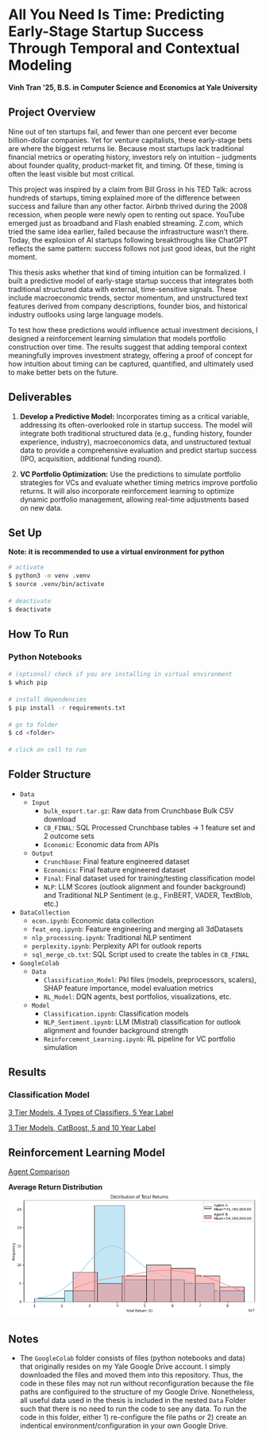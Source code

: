 # All You Need Is Time: Predicting Early-Stage Startup Success Through Temporal and Contextual Modeling
**Vinh Tran '25, B.S. in Computer Science and Economics at Yale University**

## Project Overview

Nine out of ten startups fail, and fewer than one percent ever become billion-dollar companies. Yet for venture capitalists, these early-stage bets are where the biggest returns lie. Because most startups lack traditional financial metrics or operating history, investors rely on intuition – judgments about founder quality, product-market fit, and timing. Of these, timing is often the least visible but most critical.

This project was inspired by a claim from Bill Gross in his TED Talk: across hundreds of startups, timing explained more of the difference between success and failure than any other factor. Airbnb thrived during the 2008 recession, when people were newly open to renting out space. YouTube emerged just as broadband and Flash enabled streaming. Z.com, which tried the same idea earlier, failed because the infrastructure wasn’t there. Today, the explosion of AI startups following breakthroughs like ChatGPT reflects the same pattern: success follows not just good ideas, but the right moment.

This thesis asks whether that kind of timing intuition can be formalized. I built a predictive model of early-stage startup success that integrates both traditional structured data with external, time-sensitive signals. These include macroeconomic trends, sector momentum, and unstructured text features derived from company descriptions, founder bios, and historical industry outlooks using large language models.

To test how these predictions would influence actual investment decisions, I designed a reinforcement learning simulation that models portfolio construction over time. The results suggest that adding temporal context meaningfully improves investment strategy, offering a proof of concept for how intuition about timing can be captured, quantified, and ultimately used to make better bets on the future.

## Deliverables

1. **Develop a Predictive Model:** Incorporates timing as a critical variable, addressing its often-overlooked role in startup success. The model will integrate both traditional structured data (e.g., funding history, founder experience, industry), macroeconomics data, and unstructured textual data to provide a comprehensive evaluation and predict startup success (IPO, acquisition, additional funding round).

2. **VC Portfolio Optimization:** Use the predictions to simulate portfolio strategies for VCs and evaluate whether timing metrics improve portfolio returns. It will also incorporate reinforcement learning to optimize dynamic portfolio management, allowing real-time adjustments based on new data.

## Set Up

**Note: it is recommended to use a virtual environment for python**

```bash
# activate
$ python3 -m venv .venv
$ source .venv/bin/activate

# deactivate
$ deactivate
```

## How To Run

### Python Notebooks

```bash
# (optional) check if you are installing in virtual environment
$ which pip

# install dependencies
$ pip install -r requirements.txt

# go to folder
$ cd <folder>

# click on cell to run

```

## Folder Structure

- `Data`
   - `Input`
      - `bulk_export.tar.gz`: Raw data from Crunchbase Bulk CSV download
      - `CB_FINAL`: SQL Processed Crunchbase tables -> 1 feature set and 2 outcome sets
      - `Economic`: Economic data from APIs
   - `Output`
      - `Crunchbase`: Final feature engineered dataset
      - `Economics`: Final feature engineered dataset
      - `Final`: Final dataset used for training/testing classification model
      - `NLP`: LLM Scores (outlook alignment and founder background) and Traditional NLP Sentiment (e.g., FinBERT, VADER, TextBlob, etc.)
- `DataCollection`
   - `econ.ipynb`: Economic data collection
   - `feat_eng.ipynb`: Feature engineering and merging all 3dDatasets
   - `nlp_processing.ipynb`: Traditional NLP sentiment
   - `perplexity.ipynb`: Perplexity API for outlook reports
   - `sql_merge_cb.txt`: SQL Script used to create the tables in `CB_FINAL`
- `GoogleColab`
   - `Data`
      - `Classification_Model`: Pkl files (models, preprocessors, scalers), SHAP feature importance, model evaluation metrics
      - `RL_Model`: DQN agents, best portfolios, visualizations, etc.
   - `Model`
      - `Classification.ipynb`: Classification models
      - `NLP_Sentiment.ipynb`: LLM (Mistral) classification for outlook alignment and founder background strength
      - `Reinforcement_Learning.ipynb`: RL pipeline for VC portfolio simulation


## Results

### Classification Model
[3 Tier Models, 4 Types of Classifiers, 5 Year Label](GoogleColab/Data/Classification_Model_Metrics_1.csv)

[3 Tier Models, CatBoost, 5 and 10 Year Label](GoogleColab/Data/Classification_Model_Metrics_2.csv)

## Reinforcement Learning Model
[Agent Comparison](GoogleColab/Data/RL_Model/agent_comparison_summary.csv)

**Average Return Distribution**
![Return Comparison](GoogleColab/Data/RL_Model/return_comparison.png)

## Notes

- The `GoogleColab` folder consists of files (python notebooks and data) that originally resides on my Yale Google Drive account. I simply downloaded the files and moved them into this repository. Thus, the code in these files may not run without reconfiguration because the file paths are configuired to the structure of my Google Drive. Nonetheless, all useful data used in the thesis is included in the nested `Data` Folder such that there is no need to run the code to see any data. To run the code in this folder, either 1) re-configure the file paths or 2) create an indentical environment/configuration in your own Google Drive.

